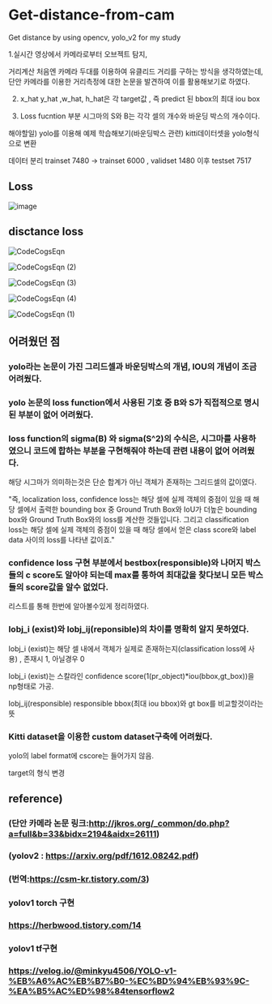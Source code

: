 # Get-distance-from-cam
Get distance by using opencv, yolo_v2 for my study

1.실시간 영상에서 카메라로부터 오브젝트 탐지, 

거리계산 처음엔 카메라 두대를 이용하여 유클리드 거리를 구하는 방식을 생각하였는데, 단안 카메라를 이용한 거리측정에 대한 논문을 발견하여 이를 활용해보기로 하였다.

2. x_hat y_hat ,w_hat, h_hat은 각 target값 , 즉 predict 된 bbox의 최대 iou box

3. Loss fucntion 부분 시그마의 S와 B는 각각 셀의 개수와 바운딩 박스의 개수이다.

해야할일) yolo를 이용해 예제 학습해보기(바운딩박스 관련)
kitti데이터셋을 yolo형식으로 변환

데이터 분리 trainset 7480 -> trainset 6000 , validset 1480
이후 testset 7517



## Loss
![image](https://user-images.githubusercontent.com/59239082/176442109-bd89b592-96c7-4943-bab7-e195ad40afb3.png)

## disctance loss

![CodeCogsEqn](https://user-images.githubusercontent.com/59239082/209095206-16974f62-44eb-4467-b8b7-756c54750775.png)

![CodeCogsEqn (2)](https://user-images.githubusercontent.com/59239082/177166770-9c536857-bfbe-42f2-a488-e11042404f63.png)

![CodeCogsEqn (3)](https://user-images.githubusercontent.com/59239082/177166821-0dcfb663-0ce1-4b3f-8a97-a2cdb55c67ee.png)

![CodeCogsEqn (4)](https://user-images.githubusercontent.com/59239082/177793899-e5eef728-71ed-45f9-8bbf-6c0f68f1cee3.png)

![CodeCogsEqn (1)](https://user-images.githubusercontent.com/59239082/209095271-ef03ce84-b937-47f2-8602-5f6e2b6644f8.png)





## 어려웠던 점
### yolo라는 논문이 가진 그리드셀과 바운딩박스의 개념, IOU의 개념이 조금 어려웠다.

### yolo 논문의  loss function에서 사용된 기호 중 B와 S가 직접적으로 명시된 부분이 없어 어려웠다.

### loss function의 sigma(B) 와 sigma(S^2)의 수식은, 시그마를 사용하였으니 코드에 합하는 부분을 구현해줘야 하는데 관련 내용이 없어 어려웠다.
해당 시그마가 의미하는것은 단순 합계가 아닌 객체가 존재하는 그리드셀의 값이였다.

"즉, localization loss, confidence loss는 해당 셀에 실제 객체의 중점이 있을 때 해당 셀에서 출력한 bounding box 중 Ground Truth Box와 IoU가 더높은 bounding box와 Ground Truth Box와의 loss를 계산한 것들입니다.
그리고 classification loss는 해당 셀에 실제 객체의 중점이 있을 때 해당 셀에서 얻은 class score와 label data 사이의 loss를 나타낸 값이죠."

### confidence loss 구현 부분에서 bestbox(responsible)와 나머지 박스들의 c score도 알아야 되는데 max를 통하여 최대값을 찾다보니 모든 박스들의 score값을 알수 없었다.

리스트를 통해 한번에 알아볼수있게 정리하였다.

### Iobj_i (exist)와 Iobj_ij(reponsible)의 차이를 명확히 알지 못하였다.

Iobj_i (exist)는 해당 셀 내에서 객체가 실제로 존재하는지(classification loss에 사용) , 존재시 1, 아닐경우 0

Iobj_i (exist)는 스칼라인 confidence score(1(pr_object)*iou(bbox,gt_box))을 np형태로 가공.

Iobj_ij(responsible) responsible bbox(최대 iou bbox)와 gt box를 비교할것이라는 뜻

### Kitti dataset을 이용한 custom dataset구축에 어려웠다.

yolo의 label format에 cscore는 들어가지 않음.

target의 형식 변경



## reference)
### (단안 카메라 논문 링크:http://jkros.org/_common/do.php?a=full&b=33&bidx=2194&aidx=26111)
### (yolov2 : https://arxiv.org/pdf/1612.08242.pdf)
### (번역:https://csm-kr.tistory.com/3)
### yolov1 torch 구현
### https://herbwood.tistory.com/14
### yolov1 tf구현
### https://velog.io/@minkyu4506/YOLO-v1-%EB%A6%AC%EB%B7%B0-%EC%BD%94%EB%93%9C-%EA%B5%AC%ED%98%84tensorflow2
